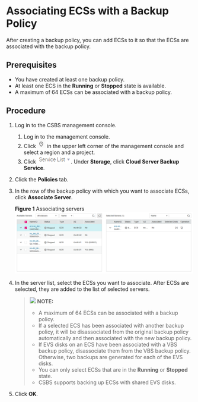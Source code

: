 # Associating ECSs with a Backup Policy<a name="EN-US_TOPIC_0056584638"></a>

After creating a backup policy, you can add ECSs to it so that the ECSs are associated with the backup policy.

## Prerequisites<a name="section8194059115416"></a>

-   You have created at least one backup policy.
-   At least one ECS in the  **Running**  or  **Stopped**  state is available.
-   A maximum of 64 ECSs can be associated with a backup policy.

## Procedure<a name="section1450039195520"></a>

1.  Log in to the CSBS management console.
    1.  Log in to the management console.
    2.  Click  ![](figures/icon-region.png)  in the upper left corner of the management console and select a region and a project.
    3.  Click  ![](figures/icon-servicelist.png). Under  **Storage**, click  **Cloud Server Backup Service**.

2.  Click the  **Policies**  tab.
3.  In the row of the backup policy with which you want to associate ECSs, click  **Associate Server**.

    **Figure  1**  Associating servers<a name="fig4442175417467"></a>  
    ![](figures/associating-servers-0.png "associating-servers-0")

4.  In the server list, select the ECSs you want to associate. After ECSs are selected, they are added to the list of selected servers.

    >![](/images/icon-note.gif) **NOTE:**   
    >-   A maximum of 64 ECSs can be associated with a backup policy.  
    >-   If a selected ECS has been associated with another backup policy, it will be disassociated from the original backup policy automatically and then associated with the new backup policy.  
    >-   If EVS disks on an ECS have been associated with a VBS backup policy, disassociate them from the VBS backup policy. Otherwise, two backups are generated for each of the EVS disks.  
    >-   You can only select ECSs that are in the  **Running**  or  **Stopped**  state.  
    >-   CSBS supports backing up ECSs with shared EVS disks.  

5.  Click  **OK**.

